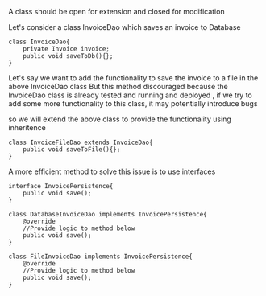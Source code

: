 A class should be open for extension and closed for modification 

Let's consider a class InvoiceDao which saves an invoice to Database 

```
class InvoiceDao{
    private Invoice invoice;
    public void saveToDb(){};
}
```

Let's say we want to add the functionality to save the invoice to a file in the above InvoiceDao class 
But this method discouraged because the InvoiceDao class is already tested and running and deployed , if we try to add some more functionality to this class, it may potentially introduce bugs 

so we will extend the above class to provide the functionality using inheritence 

```
class InvoiceFileDao extends InvoiceDao{
    public void saveToFile(){};
}
```

A more efficient method to solve this issue is to use interfaces

```
interface InvoicePersistence{
    public void save();
}
```

```
class DatabaseInvoiceDao implements InvoicePersistence{
    @override
    //Provide logic to method below
    public void save();
}
```

```
class FileInvoiceDao implements InvoicePersistence{
    @override
    //Provide logic to method below
    public void save();
}
```
